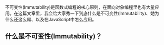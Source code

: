不可变性(Immutability)是函数式编程的核心原则，在面向对象编程里也有大量应用。在这篇文章里，我会给大家秀一下到底什么是不可变性(Immutability)、她为什么还这么屌、以及在JavaScript中怎么应用。

## 什么是不可变性(Immutability)？

